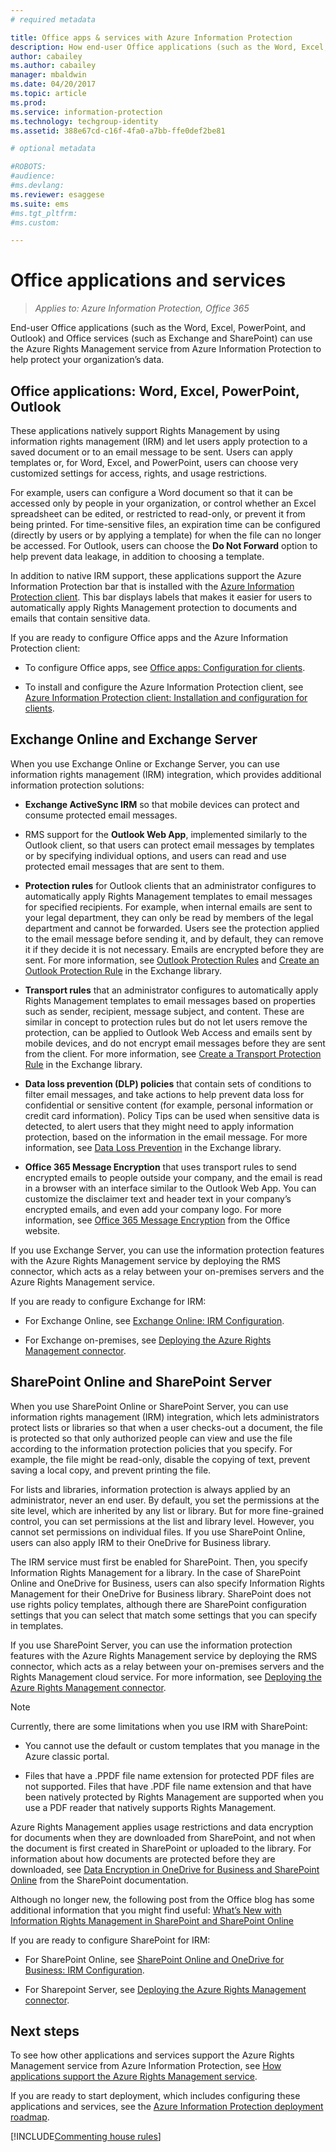 ```yaml
---
# required metadata

title: Office apps & services with Azure Information Protection
description: How end-user Office applications (such as the Word, Excel, PowerPoint, and Outlook) and Office services (such as Exchange and SharePoint) can use the Azure Rights Management service to help protect your organization's data.
author: cabailey
ms.author: cabailey
manager: mbaldwin
ms.date: 04/20/2017
ms.topic: article
ms.prod:
ms.service: information-protection
ms.technology: techgroup-identity
ms.assetid: 388e67cd-c16f-4fa0-a7bb-ffe0def2be81

# optional metadata

#ROBOTS:
#audience:
#ms.devlang:
ms.reviewer: esaggese
ms.suite: ems
#ms.tgt_pltfrm:
#ms.custom:

---
```



# Office applications and services

>*Applies to: Azure Information Protection, Office 365*

End-user Office applications (such as the Word, Excel, PowerPoint, and Outlook) and Office services (such as Exchange and SharePoint) can use the Azure Rights Management service from Azure Information Protection to help protect your organization’s data.

## Office applications: Word, Excel, PowerPoint, Outlook
These applications natively support Rights Management by using information rights management (IRM) and let users apply protection to a saved document or to an email message to be sent. Users can apply templates or, for Word, Excel, and PowerPoint, users can choose very customized settings for access, rights, and usage restrictions. 

For example, users can configure a Word document so that it can be accessed only by people in your organization, or control whether an Excel spreadsheet can be edited, or restricted to read-only, or prevent it from being printed. For time-sensitive files, an expiration time can be configured (directly by users or by applying a template) for when the file can no longer be accessed. For Outlook, users can choose the **Do Not Forward** option to help prevent data leakage, in addition to choosing a template.

In addition to native IRM support, these applications support the Azure Information Protection bar that is installed with the [Azure Information Protection client](../rms-client/aip-client.md). This bar displays labels that makes it easier for users to automatically apply Rights Management protection to documents and emails that contain sensitive data.

If you are ready to configure Office apps and the Azure Information Protection client:

- To configure Office apps, see [Office apps: Configuration for clients](../deploy-use/configure-office-apps.md).

- To install and configure the Azure Information Protection client, see [Azure Information Protection client: Installation and configuration for clients](../deploy-use/configure-client.md).

## Exchange Online and Exchange Server
When you use Exchange Online or Exchange Server, you can use information rights management (IRM) integration, which provides additional information protection solutions:

-   **Exchange ActiveSync IRM** so that mobile devices can protect and consume protected email messages.

-   RMS support for the **Outlook Web App**, implemented similarly to the Outlook client, so that users can protect email messages by templates or by specifying individual options, and users can read and use protected email messages that are sent to them.

-   **Protection rules** for Outlook clients that an administrator configures to automatically apply Rights Management templates to email messages for specified recipients. For example, when internal emails are sent to your legal department, they can only be read by members of the legal department and cannot be forwarded. Users see the protection applied to the email message before sending it, and by default, they can remove it if they decide it is not necessary. Emails are encrypted before they are sent. For more information, see [Outlook Protection Rules](https://technet.microsoft.com/library/dd638178%28v=exchg.150%29.aspx) and [Create an Outlook Protection Rule](https://technet.microsoft.com/library/dd638196%28v=exchg.150%29.aspx) in the Exchange library.

-   **Transport rules** that an administrator configures to automatically apply Rights Management templates to email messages based on properties such as sender, recipient, message subject, and content. These are similar in concept to protection rules but do not let users remove the protection, can be applied to Outlook Web Access and emails sent by mobile devices, and do not encrypt email messages before they are sent from the client. For more information, see [Create a Transport Protection Rule](https://technet.microsoft.com/library/dd302432.aspx) in the Exchange library.

-   **Data loss prevention (DLP) policies** that contain sets of conditions to filter email messages, and take actions to help prevent data loss for confidential or sensitive content (for example, personal information or credit card information). Policy Tips can be used when sensitive data is detected, to alert users that they might need to apply information protection, based on the information in the email message. For more information, see [Data Loss Prevention](https://technet.microsoft.com/library/jj150527%28v=exchg.150%29.aspx) in the Exchange library.

-   **Office 365 Message Encryption** that uses transport rules to send encrypted emails to people outside your company, and the email is read in a browser with an interface similar to the Outlook Web App. You can customize the disclaimer text and header text in your company’s encrypted emails, and even add your company logo. For more information, see [Office 365 Message Encryption](https://office.microsoft.com/o365-message-encryption-FX104179182.aspx) from the Office website.

If you use Exchange Server, you can use the information protection features with the Azure Rights Management service by deploying the RMS connector, which acts as a relay between your on-premises servers and the Azure Rights Management service.

If you are ready to configure Exchange for IRM:

- For Exchange Online, see [Exchange Online: IRM Configuration](../deploy-use/configure-office365.md#exchange-online-irm-configuration).

- For Exchange on-premises, see [Deploying the Azure Rights Management connector](../deploy-use/deploy-rms-connector.md).


## SharePoint Online and SharePoint Server
When you use SharePoint Online or SharePoint Server, you can use information rights management (IRM) integration, which lets administrators protect lists or libraries so that when a user checks-out a document, the file is protected so that only authorized people can view and use the file according to the information protection policies that you specify. For example, the file might be read-only, disable the copying of text, prevent saving a local copy, and prevent printing the file.

For lists and libraries, information protection is always applied by an administrator, never an end user. By default, you set the permissions at the site level, which are inherited by any list or library. But for more fine-grained control, you can set permissions at the list and library level. However, you cannot set permissions on individual files. If you use SharePoint Online, users can also apply IRM to their OneDrive for Business library.

The IRM service must first be enabled for SharePoint. Then, you specify Information Rights Management for a library. In the case of SharePoint Online and OneDrive for Business, users can also specify Information Rights Management for their OneDrive for Business library. SharePoint does not use rights policy templates, although there are SharePoint configuration settings that you can select that match some settings that you can specify in templates.

If you use SharePoint Server, you can use the information protection features with the Azure Rights Management service by deploying the RMS connector, which acts as a relay between your on-premises servers and the Rights Management cloud service. For more information, see [Deploying the Azure Rights Management connector](../deploy-use/deploy-rms-connector.md).

> [!NOTE]
> Currently, there are some limitations when you use IRM with SharePoint:
> 
> - You cannot use the default or custom templates that you manage in the Azure classic portal. 
> 
> - Files that have a .PPDF file name extension for protected PDF files are not supported. Files that have .PDF file name extension and that have been natively protected by Rights Management are supported when you use a PDF reader that natively supports Rights Management.


Azure Rights Management applies usage restrictions and data encryption for documents when they are downloaded from SharePoint, and not when the document is first created in SharePoint or uploaded to the library. For information about how documents are protected before they are downloaded, see [Data Encryption in OneDrive for Business and SharePoint Online](https://technet.microsoft.com/library/dn905447.aspx) from the SharePoint documentation.

Although no longer new, the following post from the Office blog has some additional information that you might find useful: [What’s New with Information Rights Management in SharePoint and SharePoint Online](https://blogs.office.com/2012/11/09/whats-new-with-information-rights-management-in-sharepoint-and-sharepoint-online/)

If you are ready to configure SharePoint for IRM:

- For SharePoint Online, see [SharePoint Online and OneDrive for Business: IRM Configuration](../deploy-use/configure-office365.md#sharepoint-online-and-onedrive-for-business-irm-configuration).

- For Sharepoint Server, see [Deploying the Azure Rights Management connector](../deploy-use/deploy-rms-connector.md).


## Next steps

To see how other applications and services support the Azure Rights Management service from Azure Information Protection, see [How applications support the Azure Rights Management service](applications-support.md).

If you are ready to start deployment, which includes configuring these applications and services, see the [Azure Information Protection deployment roadmap](/plan-design/deployment-roadmap.md).

[!INCLUDE[Commenting house rules](../includes/houserules.md)]